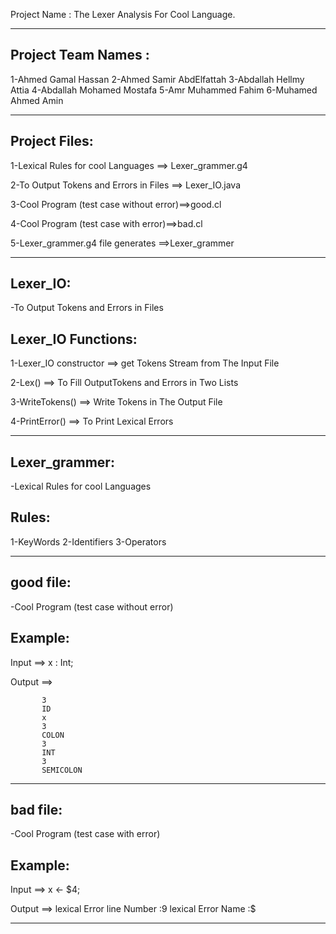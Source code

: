 Project Name : The Lexer Analysis For Cool Language. 
__________________________________________________


Project Team Names :
--------------------
1-Ahmed Gamal Hassan 
2-Ahmed Samir AbdElfattah
3-Abdallah Hellmy Attia
4-Abdallah Mohamed Mostafa
5-Amr Muhammed Fahim
6-Muhamed Ahmed Amin
__________________________________________________

Project Files:
--------------

1-Lexical Rules for cool Languages ==> Lexer_grammer.g4 

2-To Output Tokens and Errors in Files ==> Lexer_IO.java

3-Cool Program (test case without error)==>good.cl

4-Cool Program (test case with error)==>bad.cl

5-Lexer_grammer.g4 file generates ==>Lexer_grammer 
____________________________________________________

Lexer_IO:
---------

-To Output Tokens and Errors in Files

Lexer_IO Functions:
--------------------
1-Lexer_IO constructor ==> get Tokens Stream from The Input File

2-Lex() ==> To Fill OutputTokens and Errors in Two Lists

3-WriteTokens() ==> Write Tokens in The Output File

4-PrintError() ==> To Print Lexical Errors
____________________________________________________

Lexer_grammer:
--------------

-Lexical Rules for cool Languages 

Rules:
------
1-KeyWords
2-Identifiers
3-Operators
_____________________________________________________

good file:
----------
-Cool Program (test case without error)

Example:
--------
Input ==>  x : Int;

Output ==>
 
           3
           ID
           x
           3
           COLON
           3
           INT
           3
           SEMICOLON
_____________________________________________________

bad file:
---------

-Cool Program (test case with error)

Example:
--------
Input ==>  x <- $4;

Output ==> lexical Error line Number :9
           lexical Error Name :$
_____________________________________________________







 






 










